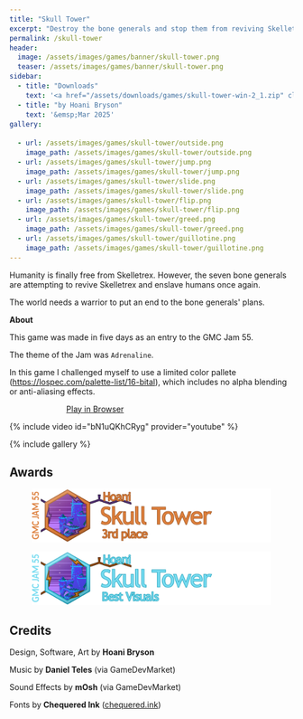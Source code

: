 ```yaml
---
title: "Skull Tower"
excerpt: "Destroy the bone generals and stop them from reviving Skelletrex"
permalink: /skull-tower
header:
  image: /assets/images/games/banner/skull-tower.png
  teaser: /assets/images/games/banner/skull-tower.png
sidebar:
  - title: "Downloads"
    text: '<a href="/assets/downloads/games/skull-tower-win-2_1.zip" class="btn btn--primary download-btn"><img src="/assets/icons/windows.svg" class="download-svg"/>Windows</a>'
  - title: "by Hoani Bryson"
    text: '&emsp;Mar 2025'
gallery:

  - url: /assets/images/games/skull-tower/outside.png
    image_path: /assets/images/games/skull-tower/outside.png
  - url: /assets/images/games/skull-tower/jump.png
    image_path: /assets/images/games/skull-tower/jump.png
  - url: /assets/images/games/skull-tower/slide.png
    image_path: /assets/images/games/skull-tower/slide.png
  - url: /assets/images/games/skull-tower/flip.png
    image_path: /assets/images/games/skull-tower/flip.png
  - url: /assets/images/games/skull-tower/greed.png
    image_path: /assets/images/games/skull-tower/greed.png
  - url: /assets/images/games/skull-tower/guillotine.png
    image_path: /assets/images/games/skull-tower/guillotine.png
---
```


Humanity is finally free from Skelletrex. However, the seven bone generals are attempting to revive Skelletrex and enslave humans once again.

The world needs a warrior to put an end to the bone generals' plans.

**About**

This game was made in five days as an entry to the GMC Jam 55. 

The theme of the Jam was `Adrenaline`.

In this game I challenged myself to use a limited color pallete (https://lospec.com/palette-list/16-bital), which includes no alpha blending or anti-aliasing effects.

<a href="https://gx.games/games/f4k21t/skull-tower/" class="btn btn--primary" style="margin-left:20%;width:60%">Play in Browser</a>

{% include video id="bN1uQKhCRyg" provider="youtube" %}

{% include gallery %}

## Awards

<figure style="margin-bottom:0"><img src="/assets/images/games/skull-tower/medals/rank240.png"></figure> 
<figure style="margin-bottom:0"><img src="/assets/images/games/skull-tower/medals/visuals240.png"></figure> 

## Credits

Design, Software, Art
by **Hoani Bryson**

Music
by **Daniel Teles** (via GameDevMarket)

Sound Effects
by **mOsh** (via GameDevMarket)

Fonts
by **Chequered Ink** ([chequered.ink](https://chequered.ink/))

